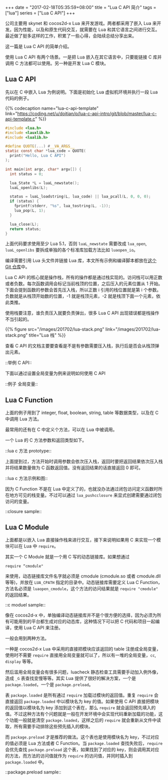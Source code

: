 +++
date = "2017-02-18T05:35:59+08:00"
title = "Lua C API 简介"
tags = ["lua"]
series = ["Lua C API"]
+++

公司主要用 skynet 和 cocos2d-x Lua 来开发游戏。两者都采用了嵌入 Lua 来开发。因为性能，以及和原生代码交互，就需要在 Lua 和其它语言之间进行交互。最近做了挺多这样的工作，积累了一些心得，会陆续总结分享出来。

这一篇是 Lua C API 的简单介绍。

<!--more-->

使用 Lua C API 有两个场景。一是把 Lua 嵌入在其它语言中，只要能链接 C 库并调用 C 方法都可以使用。另一种是开发 Lua C 模块。

## Lua C API

先以在 C 中嵌入 Lua 为例说明。下面是初始化 Lua 虚拟机环境并执行一段 Lua 代码的例子。

{{% codecaption name="lua-c-api-template" link="https://coding.net/u/doitian/p/lua-c-api-intro/git/blob/master/lua-c-api-template.c" %}}

~~~ c
#include <lua.h>
#include <lauxlib.h>
#include <lualib.h>

#define QUOTE(...) #__VA_ARGS__
static const char *lua_code = QUOTE(
  print("Hello, Lua C API")
);

int main(int argc, char* argv[]) {
  int status = 0;

  lua_State *L = luaL_newstate();
  luaL_openlibs(L);

  status = luaL_loadstring(L, lua_code) || lua_pcall(L, 0, 0, 0);
  if (status) {
    fprintf(stderr, "%s", lua_tostring(L, -1));
    lua_pop(L, 1);
  }

  lua_close(L);
  return status;
}
~~~

上面代码要求使用至少 Lua 5.1，否则 `luaL_newstate` 需要改成 `lua_open`, `luaL_openlibs` 要拆成单独的各个标准库加载方法比如 `luaopen_io`。

编译需要引用 Lua 头文件并链接 Lua 库，本文所有示例和编译脚本都放在[这个 Git 仓库][git_repo]中。

Lua C API 的核心就是操作栈，所有的操作都是通过栈实现的。访问栈可以用正数或者负数。每次函数调用会标记当前栈顶的位置，之后压入的元素位置从 1 开始。下面会提到函数的参数会首先压入栈，所以正数 i 引用的栈位置就是第 i 个参数。负数就是从栈顶开始数的位置，-1 就是栈顶元素，-2 就是栈顶下面一个元素，依此类推。

使用栈要注意，谁负责压入就要负责弹出，很多 Lua C API 出现错误都是栈操作不当引起的。

{{% figure src="/images/201702/lua-stack.png" link="/images/201702/lua-stack.png" title="Lua 栈" %}}

查看 C API 的文档主要要查看是不是有参数需要压入栈，执行后是否会从栈顶弹出元素。

::举例 C API::

下面以通过设置全局变量为例来说明如何使用 C API

::例子 全局变量::

## Lua C Function

上面的例子用到了 integer, float, boolean, string, table 等数据类型，以及在 C 中调用 Lua 方法。

最常用的还有在 C 中定义个方法，可以在 Lua 中被调用。

一个 Lua 的 C 方法参数和返回类型如下。

::lua c 方法 prototype::

上面提到过，方法开始时调用参数会依次压入栈，返回时要把返回结果依次压入栈并将结果数量做为 C 函数返回值。没有返回结果的话直接返回 0 即可。

::lua c 方法示例和图::

因为 C Function 不是在 Lua 中定义了的，也就没办法通过闭包访问定义函数时所在地方可见的栈变量。不过可以通过 `lua_pushcclosure` 来显式创建需要通过闭包访问的变量。

::closure sample::

## Lua C Module

上面都是以嵌入 Lua 直接操作栈来进行交互，接下来说明如果用 C 来实现一个模块可以在 Lua 中 `require`。

其实一个 C Module 就是一个用 C 写的动态链接库。如果想通过

	require “cmodule"

来使用，动态链接库文件名字就必须是 cmodule (cmodule.so 或者 cmodule.dll 等等)，并放在 `LUA_CPATH` 指定的目录中。动态链接库需要定义 Lua C Function，方法名必须是 `luaopen_cmodule`，这个方法的访问结果就是 `require "cmodule"` 的返回结果。

::c moduel sample::

像在 cocos2d-x 中，单独编译动态链接库并不是个很方便的选择，因为必须为所有可能用到的平台都生成对应的动态库，这种情况下可以把 C 代码和项目一起编译，使用 Lua C API 来注册。

一般会用到两种方法。

一种是 cocos2d-x Lua 中采用的直接把模块应该返回的 table 注册成全局变量，使用时不需要 `require` 直接用全局变量就可以了，所以有一堆的全局变量，`cc`, `display` 等等。

然后滥用全局变量会有很多问题，luacheck 静态检查工具需要手动加入例外像，造成 `_G` 表查找变慢等等。其实 Lua 提供了很好的解决方案，一个是 `package.loaded`，一个是 `package.preload`。

表 `package.loaded` 是所有通过 `require` 加载过模块的返回值。重复 `require` 会直接返回 `package.loaded` 中以模块名为 key 的值。如果使用 C API 直接把模块的返回值以模块名为 key 添加到这个表在，那么 `require` 就会返回预先填入的值。不过这种方法有个问题就是一般在开发环境中会实现代码重新加载的功能，这个功能一般就是清空 `package.loaded`，这样之后的 `require` 就会重新从文件中读取，所有需要手动排除这些预先插入的模块。

而 `package.preload` 才是推荐的做法。这个表也是使用模块名为 key，不过对应 的值必须是 Lua 方法或者 C Function。当 `package.loaded` 查找失败后，`require` 会优先查找 `package.preload` 这个表，如果找到了对应的 key，则会调用其对应的方法，而方法的访问值就作为 `require` 的访问值，并同时插入到 `package.loaded` 中。

::package.preload sample::

[git_repo]: https://coding.net/u/doitian/p/lua-c-api-intro/git
